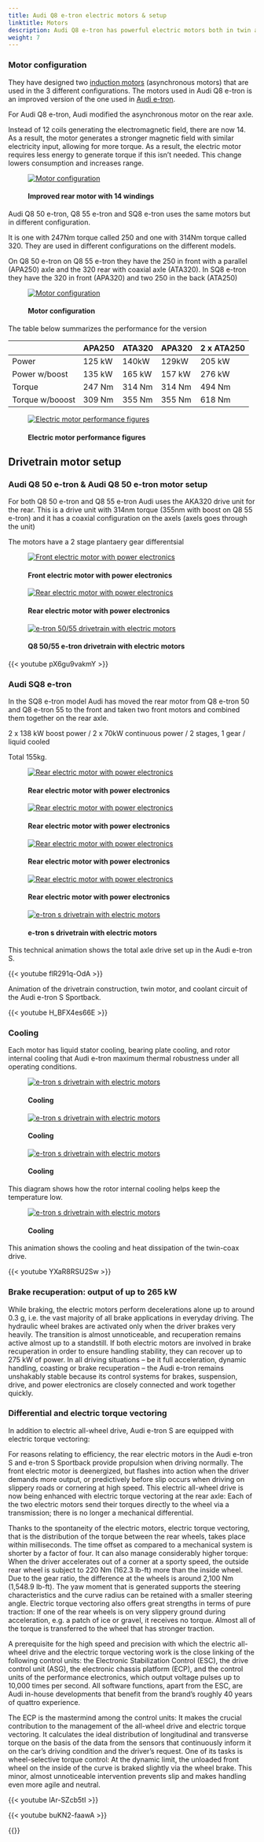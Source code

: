 ```yaml
---
title: Audi Q8 e-tron electric motors & setup
linktitle: Motors
description: Audi Q8 e-tron has powerful electric motors both in twin and tri-motor configuration. Audi Q8 e-tron has 3 different motor configurations.
weight: 7
---
```

<!-- markdownlint-disable MD033 -->


### Motor configuration

They have designed two [induction motors](https://en.wikipedia.org/wiki/Induction_motor) (asynchronous motors) that are used in the 3 different configurations. The motors used in Audi Q8 e-tron is an improved version of the one used in [Audi e-tron](../../../e-tron/drivetrain/motor/).

For Audi Q8 e-tron, Audi modified the asynchronous motor on the rear axle.

Instead of 12 coils generating the electromagnetic field, there are now 14. As a result, the motor generates a stronger magnetic field with similar electricity input, allowing for more torque. As a result, the electric motor requires less energy to generate torque if this isn’t needed. This change lowers consumption and increases range.


<figure>
    <a href="https://media.electrichasgoneaudi.net/multimedia/models/q8-e-tron/drivetrain/motor/windings.jpg">
        <img src="https://media.electrichasgoneaudi.net/multimedia/models/q8-e-tron/drivetrain/motor/windings_st.jpg" alt="Motor configuration" title="Motor configuration">
    </a>
    <figcaption><h4>Improved rear motor with 14 windings</h4></figcaption>
</figure>


Audi Q8 50 e-tron, Q8 55 e-tron and SQ8 e-tron uses the same motors but in different configuration.

It is one with 247Nm torque called 250 and one with 314Nm torque called 320.
They are used in different configurations on the different models.

On Q8 50 e-tron on Q8 55 e-tron they have the 250 in front with a parallel (APA250) axle and the 320 rear with coaxial axle (ATA320). In SQ8 e-tron they have the 320 in front (APA320) and two 250 in the back (ATA250)

<figure>
    <a href="https://media.electrichasgoneaudi.net/multimedia/models/e-tron/drivetrain/motor/motorconfig_1.png">
        <img src="https://media.electrichasgoneaudi.net/multimedia/models/e-tron/drivetrain/motor/motorconfig_1s.png" alt="Motor configuration" title="Motor configuration">
    </a>
    <figcaption><h4>Motor configuration</h4></figcaption>
</figure>

The table below summarizes the performance for the version

|   | APA250 | ATA320 | APA320 | 2 x ATA250 |
| ------------- | ------------- | ------------- | ------------- |  ------------- |
| Power           |                      125 kW  | 140kW | 129kW | 205 kW |
| Power w/boost | 135 kW  | 165 kW | 157 kW | 276 kW |
| Torque | 247 Nm  | 314 Nm| 314 Nm | 494 Nm |
| Torque w/booost | 309 Nm  | 355 Nm| 355 Nm | 618 Nm |

<figure>
    <a href="https://media.electrichasgoneaudi.net/multimedia/models/e-tron/drivetrain/motor/motorperformance.png">
        <img src="https://media.electrichasgoneaudi.net/multimedia/models/e-tron/drivetrain/motor/motorperformances.png" alt="Electric motor performance figures" title="Electric motor performance figures">
    </a>
    <figcaption><h4>Electric motor performance figures</h4></figcaption>
</figure>

## Drivetrain motor setup

### Audi Q8 50 e-tron & Audi Q8 50 e-tron motor setup

For both Q8 50 e-tron and Q8 55 e-tron  Audi uses the AKA320 drive unit for the rear. This is a drive unit with 314nm torque (355nm with boost on Q8 55 e-tron)  and it has a coaxial configuration on the axels (axels goes through the unit)

The motors have a 2 stage plantaery gear differentsial

<figure>
    <a href="https://media.electrichasgoneaudi.net/multimedia/models/e-tron/drivetrain/motor/front_motor_schematics.jpg">
        <img src="https://media.electrichasgoneaudi.net/multimedia/models/e-tron/drivetrain/motor/front_motor_schematicss.jpg" alt="Front electric motor with power electronics" title="Front electric motor with power electronics">
    </a>
    <figcaption><h4>Front electric motor with power electronics</h4></figcaption>
</figure>

<figure>
    <a href="https://media.electrichasgoneaudi.net/multimedia/models/e-tron/drivetrain/motor/rear_motor_schematics.jpg">
        <img src="https://media.electrichasgoneaudi.net/multimedia/models/e-tron/drivetrain/motor/rear_motor_schematicss.jpg" alt="Rear electric motor with power electronics" title="Rear electric motor with power electronics">
    </a>
    <figcaption><h4>Rear electric motor with power electronics</h4></figcaption>
</figure>

<figure>
    <a href="https://media.electrichasgoneaudi.net/multimedia/models/e-tron/drivetrain/motor/drivetrain55_50.jpg">
        <img src="https://media.electrichasgoneaudi.net/multimedia/models/e-tron/drivetrain/motor/drivetrain55_50s.jpg" alt="e-tron 50/55 drivetrain with electric motors" title="e-tron 50/55 drivetrain with electric motors">
    </a>
    <figcaption><h4>Q8 50/55 e-tron drivetrain with electric motors</h4></figcaption>
</figure>

{{< youtube pX6gu9vakmY >}}

### Audi SQ8 e-tron

In the SQ8 e-tron model Audi has moved the rear motor from Q8 e-tron 50 and Q8 e-tron 55 to the front and taken two front motors and combined them together on the rear axle.

2 x 138 kW boost power  /  2 x 70kW continuous power  /  2 stages, 1 gear  /  liquid cooled

Total 155kg.

<figure>
    <a href="https://media.electrichasgoneaudi.net/multimedia/models/e-tron/drivetrain/motor/rear_motordual_schematics.jpg">
        <img src="https://media.electrichasgoneaudi.net/multimedia/models/e-tron/drivetrain/motor/rear_motordual_schematicss.jpg" alt="Rear electric motor with power electronics" title="Rear electric motor with power electronics">
    </a>
    <figcaption><h4>Rear electric motor with power electronics</h4></figcaption>
</figure>

<figure>
    <a href="https://media.electrichasgoneaudi.net/multimedia/models/e-tron/drivetrain/motor/rear_motordual_schematics_2.jpg">
        <img src="https://media.electrichasgoneaudi.net/multimedia/models/e-tron/drivetrain/motor/rear_motordual_schematics_2s.jpg" alt="Rear electric motor with power electronics" title="Rear electric motor with power electronics">
    </a>
    <figcaption><h4>Rear electric motor with power electronics</h4></figcaption>
</figure>

<figure>
    <a href="https://media.electrichasgoneaudi.net/multimedia/models/e-tron/drivetrain/motor/motorschematicsdual.jpg">
        <img src="https://media.electrichasgoneaudi.net/multimedia/models/e-tron/drivetrain/motor/motorschematicsduals.jpg" alt="Rear electric motor with power electronics" title="Rear electric motor with power electronics">
    </a>
    <figcaption><h4>Rear electric motor with power electronics</h4></figcaption>
</figure>

<figure>
    <a href="https://media.electrichasgoneaudi.net/multimedia/models/e-tron/drivetrain/motor/motorschematicsdual_2.jpg">
        <img src="https://media.electrichasgoneaudi.net/multimedia/models/e-tron/drivetrain/motor/motorschematicsdual_2s.jpg" alt="Rear electric motor with power electronics" title="Rear electric motor with power electronics">
    </a>
    <figcaption><h4>Rear electric motor with power electronics</h4></figcaption>
</figure>

<figure>
    <a href="https://media.electrichasgoneaudi.net/multimedia/models/e-tron/drivetrain/motor/drivetrains.jpg">
        <img src="https://media.electrichasgoneaudi.net/multimedia/models/e-tron/drivetrain/motor/drivetrainss.jpg" alt="e-tron s drivetrain with electric motors" title="e-tron s drivetrain with electric motors">
    </a>
    <figcaption><h4>e-tron s drivetrain with electric motors</h4></figcaption>
</figure>

This technical animation shows the total axle drive set up in the Audi e-tron S.

{{< youtube flR291q-OdA >}}

Animation of the drivetrain construction, twin motor, and coolant circuit of the Audi e-tron S Sportback.

{{< youtube H_BFX4es66E >}}

### Cooling

Each motor has liquid stator cooling, bearing plate cooling, and rotor internal cooling that Audi e-tron maximum thermal robustness under all operating conditions.

<figure>
    <a href="https://media.electrichasgoneaudi.net/multimedia/models/e-tron/drivetrain/motor/motorcooling_1.png">
        <img src="https://media.electrichasgoneaudi.net/multimedia/models/e-tron/drivetrain/motor/motorcooling_1s.png" alt="e-tron s drivetrain with electric motors" title="e-tron s drivetrain with electric motors">
    </a>
    <figcaption><h4>Cooling</h4></figcaption>
</figure>

<figure>
    <a href="https://media.electrichasgoneaudi.net/multimedia/models/e-tron/drivetrain/motor/motorcooling_2.png">
        <img src="https://media.electrichasgoneaudi.net/multimedia/models/e-tron/drivetrain/motor/motorcooling_2s.png" alt="e-tron s drivetrain with electric motors" title="e-tron s drivetrain with electric motors">
    </a>
    <figcaption><h4>Cooling</h4></figcaption>
</figure>

<figure>
    <a href="https://media.electrichasgoneaudi.net/multimedia/models/e-tron/drivetrain/motor/motorcooling_3.png">
        <img src="https://media.electrichasgoneaudi.net/multimedia/models/e-tron/drivetrain/motor/motorcooling_3s.png" alt="e-tron s drivetrain with electric motors" title="e-tron s drivetrain with electric motors">
    </a>
    <figcaption><h4>Cooling</h4></figcaption>
</figure>


This diagram shows how the rotor internal cooling helps keep the temperature low.

<figure>
    <a href="https://media.electrichasgoneaudi.net/multimedia/models/e-tron/drivetrain/motor/motorcooling_4.png">
        <img src="https://media.electrichasgoneaudi.net/multimedia/models/e-tron/drivetrain/motor/motorcooling_4s.png" alt="e-tron s drivetrain with electric motors" title="e-tron s drivetrain with electric motors">
    </a>
    <figcaption><h4>Cooling</h4></figcaption>
</figure>

This animation shows the cooling and heat dissipation of the twin-coax drive.

{{< youtube YXaR8RSU2Sw >}}

### Brake recuperation: output of up to 265 kW

While braking, the electric motors perform decelerations alone up to around 0.3 g, i.e. the vast majority of all brake applications in everyday driving. The hydraulic wheel brakes are activated only when the driver brakes very heavily. The transition is almost unnoticeable, and recuperation remains active almost up to a standstill. If both electric motors are involved in brake recuperation in order to ensure handling stability, they can recover up to 275 kW of power. In all driving situations – be it full acceleration, dynamic handling, coasting or brake recuperation – the Audi e-tron remains unshakably stable because its control systems for brakes, suspension, drive, and power electronics are closely connected and work together quickly.

### Differential and electric torque vectoring

In addition to electric all-wheel drive, Audi e-tron S are equipped with electric torque vectoring:

For reasons relating to efficiency, the rear electric motors in the Audi e-tron S and e-tron S Sportback provide propulsion when driving normally. The front electric motor is deenergized, but flashes into action when the driver demands more output, or predictively before slip occurs when driving on slippery roads or cornering at high speed. This electric all-wheel drive is now being enhanced with electric torque vectoring at the rear axle: Each of the two electric motors send their torques directly to the wheel via a transmission; there is no longer a mechanical differential.

Thanks to the spontaneity of the electric motors, electric torque vectoring, that is the distribution of the torque between the rear wheels, takes place within milliseconds. The time offset as compared to a mechanical system is shorter by a factor of four. It can also manage considerably higher torque: When the driver accelerates out of a corner at a sporty speed, the outside rear wheel is subject to 220 Nm (162.3 lb-ft) more than the inside wheel. Due to the gear ratio, the difference at the wheels is around 2,100 Nm (1,548.9 lb-ft). The yaw moment that is generated supports the steering characteristics and the curve radius can be retained with a smaller steering angle. Electric torque vectoring also offers great strengths in terms of pure traction: If one of the rear wheels is on very slippery ground during acceleration, e.g. a patch of ice or gravel, it receives no torque. Almost all of the torque is transferred to the wheel that has stronger traction.

A prerequisite for the high speed and precision with which the electric all-wheel drive and the electric torque vectoring work is the close linking of the following control units: the Electronic Stabilization Control (ESC), the drive control unit (ASG), the electronic chassis platform (ECP), and the control units of the performance electronics, which output voltage pulses up to 10,000 times per second. All software functions, apart from the ESC, are Audi in-house developments that benefit from the brand’s roughly 40 years of quattro experience.

The ECP is the mastermind among the control units: It makes the crucial contribution to the management of the all-wheel drive and electric torque vectoring. It calculates the ideal distribution of longitudinal and transverse torque on the basis of the data from the sensors that continuously inform it on the car’s driving condition and the driver’s request. One of its tasks is wheel-selective torque control: At the dynamic limit, the unloaded front wheel on the inside of the curve is braked slightly via the wheel brake. This minor, almost unnoticeable intervention prevents slip and makes handling even more agile and neutral.

{{< youtube lAr-SZcb5tI >}}

{{< youtube buKN2-faawA >}}


{{<children description="true" />}}
